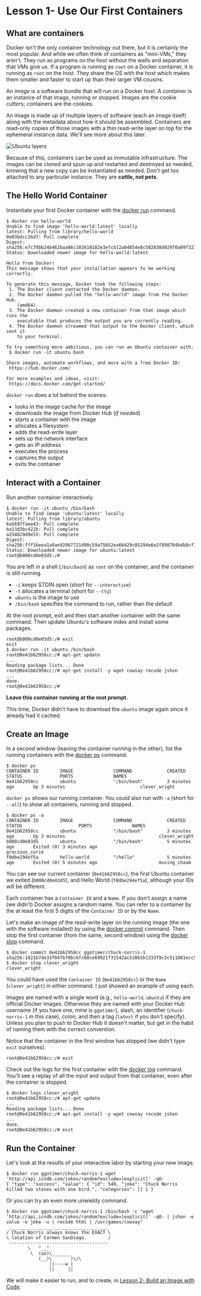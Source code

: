 # Lesson 1- Use Our First Containers

## What are containers

Docker isn't the only container technology out there, but it is certainly the
most popular. And while we often think of containers as "mini-VMs," they
aren't. They run as programs on the host without the walls and separation that
VMs give us. If a program is running as `root` on a Docker container, it is
running as `root` on the host. They share the OS with the host which makes them
smaller and faster to start up than their larger VM cousins.

An _image_ is a software bundle that will run on a Docker host. A _container_
is an instance of that image, running or stopped. Images are the cookie
cutters; containers are the cookies.

An image is made up of multiple layers of software (each an image itself) along
with the metadata about how it should be assembled. Containers are read-only
copies of those images with a thin read-write layer on top for the ephemeral
instance data. We'll see more about this later.

![Ubuntu layers](ubuntu-layers.png?raw=true "Layers in Docker containers")

Because of this, containers can be used as immutable infrastructure. The images
can be cloned and spun up and restarted and destroyed as needed, knowing that a
new copy can be instantiated as needed. Don't get too attached to any particular
instance. They are __cattle, not pets__.

## The Hello World Container

Instantiate your first Docker container with the
[docker run](https://docs.docker.com/engine/reference/run/) command.

```console
$ docker run hello-world
Unable to find image 'hello-world:latest' locally
latest: Pulling from library/hello-world
0e03bdcc26d7: Pull complete
Digest: sha256:e7c70bb24b462baa86c102610182e3efcb12a04854e8c582838d92970a09f323
Status: Downloaded newer image for hello-world:latest

Hello from Docker!
This message shows that your installation appears to be working correctly.

To generate this message, Docker took the following steps:
 1. The Docker client contacted the Docker daemon.
 2. The Docker daemon pulled the "hello-world" image from the Docker Hub.
    (amd64)
 3. The Docker daemon created a new container from that image which runs the
    executable that produces the output you are currently reading.
 4. The Docker daemon streamed that output to the Docker client, which sent it
    to your terminal.

To try something more ambitious, you can run an Ubuntu container with:
 $ docker run -it ubuntu bash

Share images, automate workflows, and more with a free Docker ID:
 https://hub.docker.com/

For more examples and ideas, visit:
 https://docs.docker.com/get-started/
```

`docker run` does a lot behind the scenes:

* looks in the image cache for the image
* downloads the image from Docker Hub (_if needed_)
* starts a container with the image
* allocates a filesystem
* adds the read-write layer
* sets up the network interface
* gets an IP address
* executes the process
* captures the output
* exits the container

## Interact with a Container

Run another container interactively.

```console
$ docker run -it ubuntu /bin/bash
Unable to find image 'ubuntu:latest' locally
latest: Pulling from library/ubuntu
6a5697faee43: Pull complete
ba13d3bc422b: Pull complete
a254829d9e55: Pull complete
Digest: sha256:fff16eea1a8ae92867721d90c59a75652ea66d29c05294e6e2f898704bdb8cf1
Status: Downloaded newer image for ubuntu:latest
root@b000cd0e03d5:/#
```

You are left in a shell (`/bin/bash`) as `root` on the container, and the
container is still running.

* `-i` keeps STDIN open (short for `--interactive`)
* `-t` allocates a terminal (short for `--tty`)
* `ubuntu` is the image to use
* `/bin/bash` specifies the command to run, rather than the default

At the root prompt, exit and then start another container with the same
command. Then update Ubuntu's software index and install some packages.

```console
root@b000cd0e03d5:/# exit
exit
$ docker run -it ubuntu /bin/bash
root@0e41b62958cc:/# apt-get update
...
Reading package lists... Done
root@0e41b62958cc:/# apt-get install -y wget cowsay recode jshon
...
done.
root@0e41b62958cc:/#
```

__Leave this container running at the root prompt.__

This time, Docker didn't have to download the `ubuntu` image again since it
already had it cached.

## Create an Image

In a second window (leaving the container running in the other), list the
running containers with the
[docker ps](https://docs.docker.com/engine/reference/commandline/ps/)
command.

```console
$ docker ps
CONTAINER ID        IMAGE               COMMAND             CREATED             STATUS              PORTS               NAMES
0e41b62958cc        ubuntu              "/bin/bash"         3 minutes ago       Up 3 minutes                            clever_wright
```

`docker ps` shows our running container. You could also run with `-a` (short for
`--all`) to show all containers, running and stopped.

```console
$ docker ps -a
CONTAINER ID        IMAGE               COMMAND             CREATED             STATUS                     PORTS               NAMES
0e41b62958cc        ubuntu              "/bin/bash"         3 minutes ago       Up 3 minutes                                   clever_wright
b000cd0e03d5        ubuntu              "/bin/bash"         5 minutes ago       Exited (0) 3 minutes ago                       gracious_curie
f0dbe294ef5a        hello-world         "/hello"            5 minutes ago       Exited (0) 5 minutes ago                       musing_chaum
```

You can see our current container (`0e41b62958cc`), the first Ubuntu container we
exited (`b000cd0e03d5`), and Hello World (`f0dbe294ef5a`), although your IDs
will be different.

Each container has a `Container ID` and a `Name`. If you don't assign a name
(we didn't) Docker assigns a random name. You can refer to a container by the at
least the first 5 digits of the `Container ID` or by the `Name`.

Let's make an image of the read-write layer on the running image (the one with
the software installed) by using the
[docker commit](https://docs.docker.com/engine/reference/commandline/commit/)
command. Then stop the first container (from the same, second window) using the
[docker stop](https://docs.docker.com/engine/reference/commandline/stop/)
command.

```console
$ docker commit 0e41b62958cc ggotimer/chuck-norris-1
sha256:1821b7de33f04fb70bc6fc60ce69921f31542ac538b5b1333f9c3c511081ecc5
$ docker stop clever_wright
clever_wright
```

You could have used the `Container ID` (`0e41b62958cc`) or the `Name`
(`clever_wright`) in either command. I just showed an example of using each.

Images are named with a single word (e.g., `hello-world`, `ubuntu`) if they are
official Docker images. Otherwise they are named with your Docker Hub username
(if you have one, mine is `ggotimer`), slash, an identifier (`chuck-norris-1` in
this case), colon, and then a tag (`latest` if you don't specify). Unless you
plan to push to Docker Hub it doesn't matter, but get in the habit of naming
them with the correct convention.

Notice that the container in the first window has stopped
(we didn't type `exit` ourselves).

```console
root@0e41b62958cc:/# exit
```

Check out the logs for the first container with the
[docker log](https://docs.docker.com/engine/reference/commandline/logs/)
command. You'll see a replay of all the input and output from that container,
even after the container is stopped.

```console
$ docker logs clever_wright
root@0e41b62958cc:/# apt-get update
...
Reading package lists... Done
root@0e41b62958cc:/# apt-get install -y wget cowsay recode jshon
...
done.
root@0e41b62958cc:/# exit
```

## Run the Container

Let's look at the results of your interactive labor by starting your new image.

```console
$ docker run ggotimer/chuck-norris-1 wget 'http://api.icndb.com/jokes/random?exclude=[explicit]' -qO-
{ "type": "success", "value": { "id": 549, "joke": "Chuck Norris killed two stones with one bird.", "categories": [] } }
```

Or you can try an even more unwieldy command.

```console
$ docker run ggotimer/chuck-norris-1 /bin/bash -c "wget 'http://api.icndb.com/jokes/random?exclude=[explicit]' -qO- | jshon -e value -e joke -u | recode html | /usr/games/cowsay"
 _____________________________________
/ Chuck Norris always knows the EXACT \
\ location of Carmen SanDiego.        /
 -------------------------------------
        \   ^__^
         \  (oo)\_______
            (__)\       )\/\
                ||----w |
                ||     ||
```

We will make it easier to run, and to create, in
[Lesson 2- Build an Image with Code](../02-Lesson/README.md).
